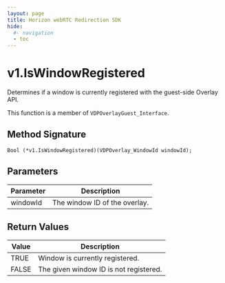 ```yaml
---
layout: page
title: Horizon webRTC Redirection SDK
hide:
  #- navigation
  - toc
---
```

# v1.IsWindowRegistered

Determines if a window is currently registered with the guest-side Overlay API.

This function is a member of `VDPOverlayGuest_Interface`.

## Method Signature
```
Bool (*v1.IsWindowRegistered)(VDPOverlay_WindowId windowId); 
```

## Parameters

| Parameter | Description |
| --------- | ----------- |
| windowId | The window ID of the overlay. |

## Return Values

| Value | Description |
| ----- | ----------- |
| TRUE | Window is currently registered. |
| FALSE | The given window ID is not registered. |

